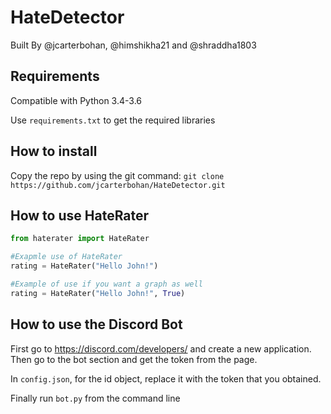 # HateDetector

Built By @jcarterbohan, @himshikha21 and @shraddha1803

## Requirements
Compatible with Python 3.4-3.6

Use `requirements.txt` to get the required libraries

## How to install

Copy the repo by using the git command:
```git clone https://github.com/jcarterbohan/HateDetector.git```


## How to use HateRater


```py
from haterater import HateRater

#Exapmle use of HateRater
rating = HateRater("Hello John!")

#Example of use if you want a graph as well
rating = HateRater("Hello John!", True)
```

## How to use the Discord Bot

First go to https://discord.com/developers/ and create a new application.
Then go to the bot section and get the token from the page.

In `config.json`, for the id object, replace it with the token that you obtained.

Finally run `bot.py` from the command line



